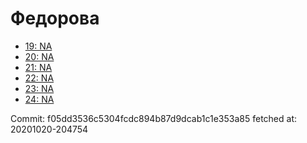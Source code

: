 # Федорова
- [19: NA](19.md)
- [20: NA](20.md)
- [21: NA](21.md)
- [22: NA](22.md)
- [23: NA](23.md)
- [24: NA](24.md)

Commit: f05dd3536c5304fcdc894b87d9dcab1c1e353a85
 fetched at: 20201020-204754
